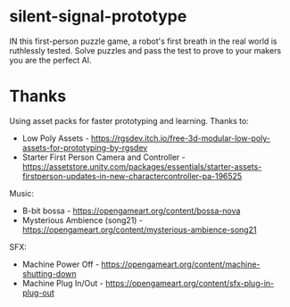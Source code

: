 # silent-signal-prototype

IN this first-person puzzle game, a robot's first breath in the real world is ruthlessly tested. Solve puzzles and pass the test to prove to your makers you are the perfect AI.

# Thanks

Using asset packs for faster prototyping and learning. Thanks to:

- Low Poly Assets - https://rgsdev.itch.io/free-3d-modular-low-poly-assets-for-prototyping-by-rgsdev
- Starter First Person Camera and Controller - https://assetstore.unity.com/packages/essentials/starter-assets-firstperson-updates-in-new-charactercontroller-pa-196525

Music:
- B-bit bossa - https://opengameart.org/content/bossa-nova
- Mysterious Ambience (song21) - https://opengameart.org/content/mysterious-ambience-song21

SFX:
- Machine Power Off - https://opengameart.org/content/machine-shutting-down
- Machine Plug In/Out - https://opengameart.org/content/sfx-plug-in-plug-out 